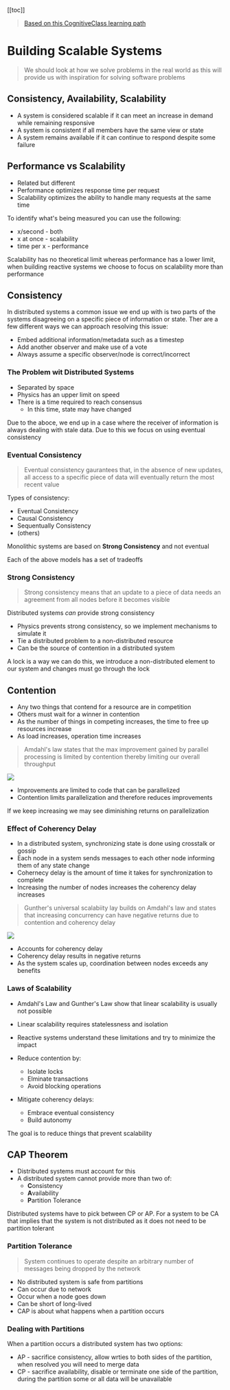 [[toc]]

> [Based on this CognitiveClass learning path](https://cognitiveclass.ai/learn/reactive-architecture-advanced)

# Building Scalable Systems

> We should look at how we solve problems in the real world as this will provide us with inspiration for solving software problems

## Consistency, Availability, Scalability

- A system is considered scalable if it can meet an increase in demand while remaining responsive
- A system is consistent if all members have the same view or state
- A system remains available if it can continue to respond despite some failure

## Performance vs Scalability

- Related but different
- Performance optimizes response time per request
- Scalability optimizes the ability to handle many requests at the same time

To identify what's being measured you can use the following:

- x/second - both
- x at once - scalability
- time per x - performance

Scalability has no theoretical limit whereas performance has a lower limit, when building reactive systems we choose to focus on scalability more than performance

## Consistency

In distributed systems a common issue we end up with is two parts of the systems disagreeing on a specific piece of information or state. Ther are a few different ways we can approach resolving this issue:

- Embed additional information/metadata such as a timestep
- Add another observer and make use of a vote
- Always assume a specific observer/node is correct/incorrect

### The Problem wit Distributed Systems

- Separated by space
- Physics has an upper limit on speed
- There is a time required to reach consensus
  - In this time, state may have changed

Due to the aboce, we end up in a case where the receiver of information is always dealing with stale data. Due to this we focus on using eventual consistency

### Eventual Consistency

> Eventual consistency gaurantees that, in the absence of new updates, all access to a specific piece of data will eventually return the most recent value

Types of consistency:

- Eventual Consistency
- Causal Consistency
- Sequentually Consistency
- (others)

Monolithic systems are based on **Strong Consistency** and not eventual

Each of the above models has a set of tradeoffs

### Strong Consistency

> Strong consistency means that an update to a piece of data needs an agreement from all nodes before it becomes visible

Distributed systems _can_ provide strong consistency

- Physics prevents strong consistency, so we implement mechanisms to simulate it
- Tie a distributed problem to a non-distributed resource
- Can be the source of contention in a distributed system

A lock is a way we can do this, we introduce a non-distributed element to our system and changes must go through the lock

## Contention

- Any two things that contend for a resource are in competition
- Others must wait for a winner in contention
- As the number of things in competing increases, the time to free up resources increase
- As load increases, operation time increases

> Amdahl's law states that the max improvement gained by parallel processing is limited by contention thereby limiting our overall throughput

![](/content/docs/architecture/AmdahlsLaw.png)

- Improvements are limited to code that can be parallelized
- Contention limits parallelization and therefore reduces improvements

If we keep increasing we may see diminishing returns on parallelization

### Effect of Coherency Delay

- In a distributed system, synchronizing state is done using crosstalk or gossip
- Each node in a system sends messages to each other node informing them of any state change
- Cohernecy delay is the amount of time it takes for synchronization to complete
- Increasing the number of nodes increases the coherency delay increases

> Gunther's universal scalabiity lay builds on Amdahl's law and states that increasing concurrency can have negative returns due to contention and coherency delay

![](/content/docs/architecture/GunthersLaw.png)

- Accounts for coherency delay
- Coherency delay results in negative returns
- As the system scales up, coordination between nodes exceeds any benefits

### Laws of Scalability

- Amdahl's Law and Gunther's Law show that linear scalability is usually not possible
- Linear scalability requires statelessness and isolation
- Reactive systems understand these limitations and try to minimize the impact

- Reduce contention by:
  - Isolate locks
  - Elminate transactions
  - Avoid blocking operations
- Mitigate coherency delays:
  - Embrace eventual consistency
  - Build autonomy

The goal is to reduce things that prevent scalability

## CAP Theorem

- Distributed systems must account for this
- A distributed system cannot provide more than two of:
  - **C**onsistency
  - **A**vailability
  - **P**artition Tolerance

Distributed systems have to pick between CP or AP. For a system to be CA that implies that the system is not distributed as it does not need to be partition tolerant

### Partition Tolerance

> System continues to operate despite an arbitrary number of messages being dropped by the network

- No distributed system is safe from partitions
- Can occur due to network
- Occur when a node goes down
- Can be short of long-lived
- CAP is about what happens when a partition occurs

### Dealing with Partitions

When a partition occurs a distributed system has two options:

- AP - sacrifice consistency, allow wrties to both sides of the partition, when resolved you will need to merge data
- CP - sacrifice availability, disable or terminate one side of the partition, during the partition some or all data will be unavailable
